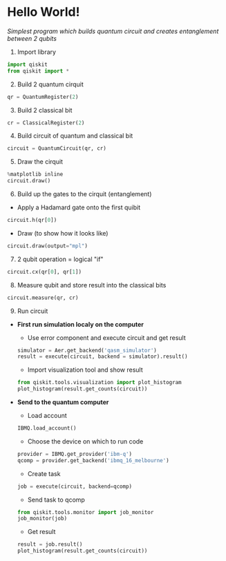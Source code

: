 # Hello World!
*Simplest program which builds quantum circuit and creates entanglement between 2 qubits*

1. Import library
```python
import qiskit
from qiskit import *
```
2. Build 2 quantum cirquit
```python
qr = QuantumRegister(2)
```
3. Build 2 classical bit
```python
cr = ClassicalRegister(2)
```
4. Build circuit of quantum and classical bit
```python
circuit = QuantumCircuit(qr, cr)
```
5. Draw the cirquit
```python
%matplotlib inline
circuit.draw()
```
6. Build up the gates to the cirquit (entanglement)
  * Apply a Hadamard gate onto the first quibit
  ```python
  circuit.h(qr[0])
  ```
  * Draw (to show how it looks like)
  ```python
  circuit.draw(output="mpl")
  ```
7. 2 qubit operation = logical "if"
```python
circuit.cx(qr[0], qr[1])
```
8. Measure qubit and store result into the classical bits
```python
circuit.measure(qr, cr)
```
9. Run circuit
  * **First run simulation localy on the computer**
    * Use error component and execute circuit and get result
    ```python
    simulator = Aer.get_backend('qasm_simulator')
    result = execute(circuit, backend = simulator).result()
    ```
    * Import visualization tool and show result
    ```python
    from qiskit.tools.visualization import plot_histogram
    plot_histogram(result.get_counts(circuit))
    ```
  
  * **Send to the quantum computer**
    * Load account
    ```python
    IBMQ.load_account()
    ```
    * Choose the device on which to run code
    ```python
    provider = IBMQ.get_provider('ibm-q')
    qcomp = provider.get_backend('ibmq_16_melbourne')
    ```
    * Create task
    ```python
    job = execute(circuit, backend=qcomp)
    ```
    * Send task to qcomp
    ```python
    from qiskit.tools.monitor import job_monitor
    job_monitor(job)
    ```
    * Get result
    ```python
    result = job.result()
    plot_histogram(result.get_counts(circuit))
    ```
